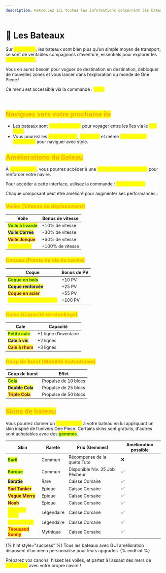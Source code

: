 ```yaml
---
description: Retrouvez ici toutes les informations concernant les bateaux
---
```


# 🚢 Les Bateaux

Sur <mark style="color:yellow;">**MinePiece**</mark>, les bateaux sont bien plus qu’un simple moyen de transport, ce sont de véritables compagnons d’aventure, essentiels pour explorer les <mark style="color:yellow;">**Îles Aventures**</mark>.

Vous en aurez besoin pour voguer de destination en destination, débloquer de nouvelles zones et vous lancer dans l’exploration du monde de One Piece !

Ce menu est accessible via la commande : <mark style="color:yellow;">**`/ship`**</mark>

<figure><img src="../.gitbook/assets/Capture d’écran 2025-07-25 à 16.12.00.png" alt=""><figcaption></figcaption></figure>

## <mark style="color:orange;">Naviguez vers votre prochaine île</mark>

* Les bateaux sont <mark style="color:yellow;">**indispensables**</mark> pour voyager entre les îles via le <mark style="color:yellow;">**Log Pose**</mark>.
* Vous pourrez les <mark style="color:yellow;">**personnaliser**</mark>, <mark style="color:yellow;">**améliorer**</mark> et même <mark style="color:yellow;">**changer leur apparence**</mark> pour naviguer avec style.

## <mark style="color:orange;">Améliorations du Bateau</mark>

À <mark style="color:yellow;">**Water Seven**</mark>, vous pourrez accéder à une <mark style="color:yellow;">**interface d’amélioration**</mark> pour renforcer votre navire.&#x20;

Pour accéder à cette interface, utilisez la commande : <mark style="color:yellow;">**`/ship_convert`**</mark>

Chaque composant peut être amélioré pour augmenter ses performances :

### <mark style="color:orange;">Voiles (Vitesse de déplacement)</mark>

| Voile                                                 | Bonus de vitesse |
| ----------------------------------------------------- | ---------------- |
| <mark style="color:green;">**Voile à livarde**</mark> | +10% de vitesse  |
| <mark style="color:blue;">**Voile Carrée**</mark>     | +30% de vitesse  |
| <mark style="color:purple;">**Voile Jonque**</mark>   | +60% de vitesse  |
| <mark style="color:yellow;">**Trois-Mâts**</mark>     | +100% de vitesse |

### <mark style="color:orange;">Coques (Points de vie du navire)</mark>

| Coque                                                         | Bonus de PV |
| ------------------------------------------------------------- | ----------- |
| <mark style="color:green;">**Coque en bois**</mark>           | +10 PV      |
| <mark style="color:blue;">**Coque renforcée**</mark>          | +25 PV      |
| <mark style="color:purple;">**Coque en acier**</mark>         | +55 PV      |
| <mark style="color:yellow;">**Coque en granite marin**</mark> | +100 PV     |

### <mark style="color:orange;">Cales (Capacité de stockage)</mark>

| Cale                                               | Capacité              |
| -------------------------------------------------- | --------------------- |
| <mark style="color:green;">**Petite cale**</mark>  | +1 ligne d’inventaire |
| <mark style="color:blue;">**Cale à vin**</mark>    | +2 lignes             |
| <mark style="color:purple;">**Cale à rhum**</mark> | +3 lignes             |

### <mark style="color:orange;">Coup de Burst (Mobilité instantanée)</mark>

| Coup de burst                                      | Effet                |
| -------------------------------------------------- | -------------------- |
| <mark style="color:green;">**Cola**</mark>         | Propulse de 10 blocs |
| <mark style="color:blue;">**Double Cola**</mark>   | Propulse de 25 blocs |
| <mark style="color:purple;">**Triple Cola**</mark> | Propulse de 50 blocs |

## <mark style="color:orange;">Skins de bateau</mark>&#x20;

Vous pourrez donner un <mark style="color:yellow;">**style unique**</mark> à votre bateau en lui appliquant un skin inspiré de l’univers One Piece. Certains skins sont gratuits, d'autres sont achetables avec des <mark style="color:green;">**gemmes**</mark>.

| Skin                                                 | Rareté     | Prix (Gemmes)                  | Amélioration possible |
| ---------------------------------------------------- | ---------- | ------------------------------ | --------------------- |
| <mark style="color:green;">**Baril**</mark>          | Commun     | Récompense de la quête Tuto    | ❌                     |
| <mark style="color:green;">**Barque**</mark>         | Commun     | Disponible Niv. 35 Job Pêcheur | ✅                     |
| <mark style="color:blue;">**Baratie**</mark>         | Rare       | Caisse Corsaire                | ✅                     |
| <mark style="color:purple;">**Sad Tanker**</mark>    | Épique     | Caisse Corsaire                | ✅                     |
| <mark style="color:purple;">**Vogue Merry**</mark>   | Épique     | Caisse Corsaire                | ✅                     |
| <mark style="color:purple;">**Noah**</mark>          | Épique     | Caisse Corsaire                | ✅                     |
| <mark style="color:yellow;">**Perfume Yuda**</mark>  | Légendaire | Caisse Corsaire                | ✅                     |
| <mark style="color:yellow;">**Thriller Bark**</mark> | Légendaire | Caisse Corsaire                | ✅                     |
| <mark style="color:red;">**Thousand Sunny**</mark>   | Mythique   | Caisse Corsaire                | ✅                     |

{% hint style="success" %}
Tous les bateaux avec GUI amélioration disposent d’un menu personnalisé pour leurs upgrades.
{% endhint %}

Préparez vos canons, hissez les voiles, et partez à l’assaut des mers de <mark style="color:yellow;">**MinePiece**</mark> avec votre propre navire !
